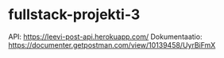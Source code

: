 # fullstack-projekti-3

API: https://leevi-post-api.herokuapp.com/
Dokumentaatio: https://documenter.getpostman.com/view/10139458/UyrBiFmX

